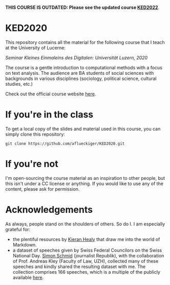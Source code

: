 **THIS COURSE IS OUTDATED: 
Please see the updated course [KED2022](https://github.com/aflueckiger/KED2022/)**.

# KED2020
This repository contains all the material for the following course that I teach at the University of Lucerne:

*Seminar Kleines Einmaleins des Digitalen: Universität Luzern, 2020*

The course is a gentle introduction to computational methods with a focus on text analysis. The audience are BA students of social sciences with backgrounds in various disciplines (sociology, political science, cultural studies, etc.)

Check out the official course website [here](https://aflueckiger.github.io/KED2020/).

# If you're in the class

To get a local copy of the slides and material used in this course, you can simply clone this repository:

`git clone https://github.com/aflueckiger/KED2020.git`

# If you're not

I'm open-sourcing the course material as an inspiration to other people, but this isn't under a CC license or anything. If you would like to use any of the content, please ask for permission.

# Acknowledgements

As always, people stand on the shoulders of others. So do I. I am especially grateful for:

- the plentiful resources by [Kieran Healy](https://kieranhealy.org) that draw me into the world of Markdown.
- a dataset of speeches given by Swiss Federal Councilors on the Swiss National Day. [Simon Schmid](https://www.republik.ch/~simonschmid) (journalist Republik), with the collaboration of Prof. Andreas Kley (Faculty of Law, UZH), collected many of these speeches and kindly shared the resulting dataset with me. The collection comprises 166 speeches, which is a multiple of the publicly available [here](https://www.admin.ch/gov/de/start/dokumentation/reden/ansprachen-zum-nationalfeiertag.html).
